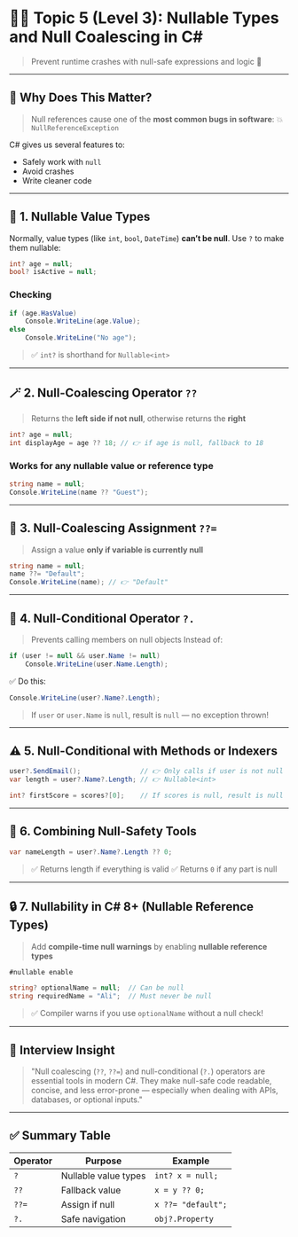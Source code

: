 # 🤷‍♂️ Topic 5 (Level 3): **Nullable Types and Null Coalescing in C#**

> Prevent runtime crashes with null-safe expressions and logic 🧠

---

## 🧠 Why Does This Matter?

> Null references cause one of the **most common bugs in software**:
> 💥 `NullReferenceException`

C# gives us several features to:

- Safely work with `null`
- Avoid crashes
- Write cleaner code

---

## 🧱 1. Nullable Value Types

Normally, value types (like `int`, `bool`, `DateTime`) **can’t be null**.
Use `?` to make them nullable:

```csharp
int? age = null;
bool? isActive = null;
```

### Checking

```csharp
if (age.HasValue)
    Console.WriteLine(age.Value);
else
    Console.WriteLine("No age");
```

> ✅ `int?` is shorthand for `Nullable<int>`

---

## 🪄 2. Null-Coalescing Operator `??`

> Returns the **left side if not null**, otherwise returns the **right**

```csharp
int? age = null;
int displayAge = age ?? 18; // 👉 if age is null, fallback to 18
```

### Works for any nullable value or reference type

```csharp
string name = null;
Console.WriteLine(name ?? "Guest");
```

---

## 🧩 3. Null-Coalescing Assignment `??=`

> Assign a value **only if variable is currently null**

```csharp
string name = null;
name ??= "Default";
Console.WriteLine(name); // 👉 "Default"
```

---

## 🧠 4. Null-Conditional Operator `?.`

> Prevents calling members on null objects
> Instead of:

```csharp
if (user != null && user.Name != null)
    Console.WriteLine(user.Name.Length);
```

✅ Do this:

```csharp
Console.WriteLine(user?.Name?.Length);
```

> If `user` or `user.Name` is `null`, result is `null` — no exception thrown!

---

## ⚠️ 5. Null-Conditional with Methods or Indexers

```csharp
user?.SendEmail();               // 👉 Only calls if user is not null
var length = user?.Name?.Length; // 👉 Nullable<int>
```

```csharp
int? firstScore = scores?[0];    // If scores is null, result is null
```

---

## 🧰 6. Combining Null-Safety Tools

```csharp
var nameLength = user?.Name?.Length ?? 0;
```

> ✅ Returns length if everything is valid
> ✅ Returns `0` if any part is null

---

## 🔒 7. Nullability in C# 8+ (Nullable Reference Types)

> Add **compile-time null warnings** by enabling **nullable reference types**

```csharp
#nullable enable

string? optionalName = null;  // Can be null
string requiredName = "Ali";  // Must never be null
```

> ✅ Compiler warns if you use `optionalName` without a null check!

---

## 💬 Interview Insight

> "Null coalescing (`??`, `??=`) and null-conditional (`?.`) operators are essential tools in modern C#. They make null-safe code readable, concise, and less error-prone — especially when dealing with APIs, databases, or optional inputs."

---

## ✅ Summary Table

| Operator | Purpose              | Example            |
| -------- | -------------------- | ------------------ |
| `?`      | Nullable value types | `int? x = null;`   |
| `??`     | Fallback value       | `x = y ?? 0;`      |
| `??=`    | Assign if null       | `x ??= "default";` |
| `?.`     | Safe navigation      | `obj?.Property`    |
